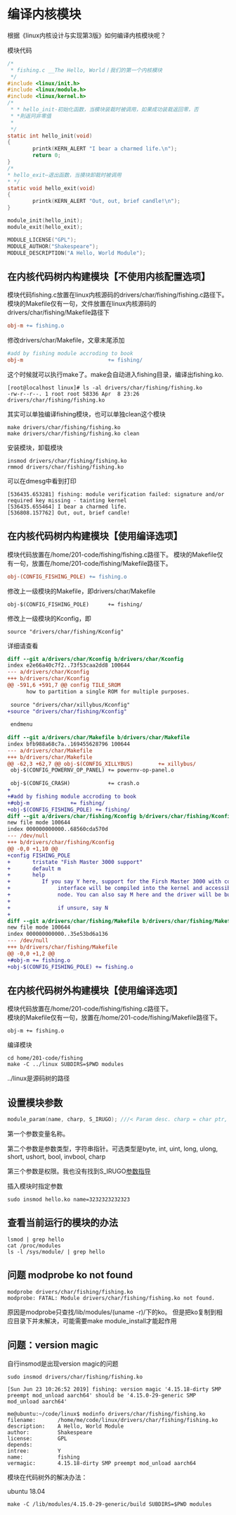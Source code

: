 编译内核模块
========================
根据《linux内核设计与实现第3版》如何编译内核模块呢？

模块代码
```c
/*
 * fishing.c __The Hello, World丨我们的第一个内核模块
 */
#include <linux/init.h>
#include <linux/module.h>
#include <linux/kernel.h>
/*
 * * hello_init-初始化函数，当模块装栽时被调用，如果成功装栽返回零，否
 * *則返冋非零值
 *
 */
static int hello_init(void)
{
        printk(KERN_ALERT "I bear a charmed life.\n");
        return 0;
}
/*
* hello_exit—退出函数，当摸块卸栽时被调用
* */
static void hello_exit(void)
{
        printk(KERN_ALERT "Out, out, brief candle!\n");
}

module_init(hello_init);
module_exit(hello_exit);

MODULE_LICENSE("GPL");
MODULE_AUTHOR("Shakespeare");
MODULE_DESCRIPTION("A Hello, World Module");
```


## 在内核代码树内构建模块【不使用内核配置选项】
模块代码fishing.c放置在linux内核源码的drivers/char/fishing/fishing.c路径下。  
模块的Makefile仅有一句，文件放置在linux内核源码的drivers/char/fishing/Makefile路径下
```Makefile
obj-m += fishing.o
```
修改drivers/char/Makefile，文章末尾添加
```Makefile
#add by fishing module accroding to book
obj-m                           += fishing/
```
这个时候就可以执行make了。make会自动进入fishing目录，编译出fishing.ko.
```shell-session
[root@localhost linux]# ls -al drivers/char/fishing/fishing.ko
-rw-r--r--. 1 root root 58336 Apr  8 23:26 drivers/char/fishing/fishing.ko
```
其实可以单独编译fishing模块，也可以单独clean这个模块
```shell-session
make drivers/char/fishing/fishing.ko
make drivers/char/fishing/fishing.ko clean
```
安装模块，卸载模块
```
insmod drivers/char/fishing/fishing.ko
rmmod drivers/char/fishing/fishing.ko
```
可以在dmesg中看到打印
``` 
[536435.653281] fishing: module verification failed: signature and/or required key missing - tainting kernel
[536435.655464] I bear a charmed life.
[536808.157762] Out, out, brief candle!
```
## 在内核代码树内构建模块【使用编译选项】
模块代码放置在/home/201-code/fishing/fishing.c路径下。
模块的Makefile仅有一句，放置在/home/201-code/fishing/Makefile路径下。
```Makefile
obj-(CONFIG_FISHING_POLE) += fishing.o
```
修改上一级模块的Makefile，即drivers/char/Makefile
```
obj-$(CONFIG_FISHING_POLE)      += fishing/
```
修改上一级模块的Kconfig，即
```config
source "drivers/char/fishing/Kconfig"
```
详细请查看
```Diff
diff --git a/drivers/char/Kconfig b/drivers/char/Kconfig
index e2e66a40c7f2..73f53caa2dd8 100644
--- a/drivers/char/Kconfig
+++ b/drivers/char/Kconfig
@@ -591,6 +591,7 @@ config TILE_SROM
 	  how to partition a single ROM for multiple purposes.
 
 source "drivers/char/xillybus/Kconfig"
+source "drivers/char/fishing/Kconfig"
 
 endmenu
 
diff --git a/drivers/char/Makefile b/drivers/char/Makefile
index bfb988a68c7a..169455628796 100644
--- a/drivers/char/Makefile
+++ b/drivers/char/Makefile
@@ -62,3 +62,7 @@ obj-$(CONFIG_XILLYBUS)		+= xillybus/
 obj-$(CONFIG_POWERNV_OP_PANEL)	+= powernv-op-panel.o
 
 obj-$(CONFIG_CRASH)            += crash.o
+
+#add by fishing module accroding to book
+#obj-m				+= fishing/
+obj-$(CONFIG_FISHING_POLE)	+= fishing/
diff --git a/drivers/char/fishing/Kconfig b/drivers/char/fishing/Kconfig
new file mode 100644
index 000000000000..68560cda570d
--- /dev/null
+++ b/drivers/char/fishing/Kconfig
@@ -0,0 +1,10 @@
+config FISHING_POLE
+       tristate "Fish Master 3000 support"
+       default m
+       help
+	       If you say Y here, support for the Firsh Master 3000 with computer
+               interface will be compiled into the kernel and accessible via a device
+               node. You can also say M here and the driver will be built as a module named fishing.ko
+
+               if unsure, say N
+
diff --git a/drivers/char/fishing/Makefile b/drivers/char/fishing/Makefile
new file mode 100644
index 000000000000..35e53bd6a136
--- /dev/null
+++ b/drivers/char/fishing/Makefile
@@ -0,0 +1,2 @@
+#obj-m += fishing.o
+obj-$(CONFIG_FISHING_POLE) += fishing.o
```

## 在内核代码树外构建模块【使用编译选项】
模块代码放置在/home/201-code/fishing/fishing.c路径下。  
模块的Makefile仅有一句，放置在/home/201-code/fishing/Makefile路径下。
```
obj-m += fishing.o
```
编译模块
```
cd home/201-code/fishing
make -C ../linux SUBDIRS=$PWD modules
```
../linux是源码树的路径

## 设置模块参数
```c
module_param(name, charp, S_IRUGO); ///< Param desc. charp = char ptr, S_IRUGO can be read/not changed
```
第一个参数变量名称。

第二个参数是参数类型，字符串指针。可选类型是byte, int, uint, long, ulong, short, ushort, bool, invbool, charp

第三个参数是权限。我也没有找到S_IRUGO[参数指导](https://www.gnu.org/software/libc/manual/html_node/Permission-Bits.html)

插入模块时指定参数
```
sudo insmod hello.ko name=3232323232323
```

## 查看当前运行的模块的办法
```
lsmod | grep hello
cat /proc/modules
ls -l /sys/module/ | grep hello
```

## 问题 modprobe ko not found
```
modprobe drivers/char/fishing/fishing.ko
modprobe: FATAL: Module drivers/char/fishing/fishing.ko not found.
```
原因是modprobe只查找/lib/modules/(uname -r)/下的ko。 但是把ko复制到相应目录下并未解决，可能需要make module_install才能起作用

## 问题：version magic
自行insmod是出现version magic的问题
```
sudo insmod drivers/char/fishing/fishing.ko
```
```
[Sun Jun 23 10:26:52 2019] fishing: version magic '4.15.18-dirty SMP preempt mod_unload aarch64' should be '4.15.0-29-generic SMP mod_unload aarch64'
```

```
me@ubuntu:~/code/linux$ modinfo drivers/char/fishing/fishing.ko
filename:       /home/me/code/linux/drivers/char/fishing/fishing.ko
description:    A Hello, World Module
author:         Shakespeare
license:        GPL
depends:
intree:         Y
name:           fishing
vermagic:       4.15.18-dirty SMP preempt mod_unload aarch64
```

模块在代码树外的解决办法：

ubuntu 18.04
```
make -C /lib/modules/4.15.0-29-generic/build SUBDIRS=$PWD modules
```
